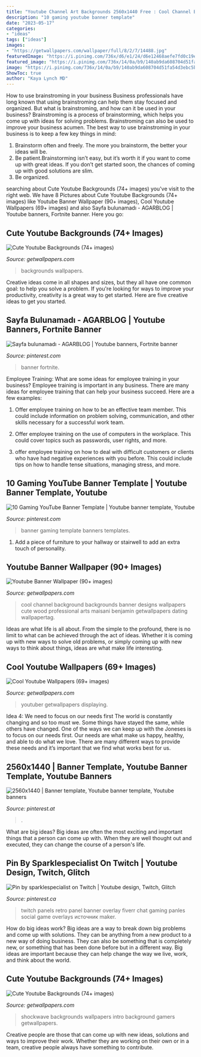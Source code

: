 ```yaml
---
title: "Youtube Channel Art Backgrounds 2560x1440 Free : Cool Channel Background Backgrounds Banner Designs Wallpapers Cute Wood Professional Arts Maisani Benjamin Getwallpapers Dating Wallpapertag"
description: "10 gaming youtube banner template"
date: "2023-05-17"
categories:
- "ideas"
tags: ["ideas"]
images:
- "https://getwallpapers.com/wallpaper/full/8/2/7/14488.jpg"
featuredImage: "https://i.pinimg.com/736x/d6/e1/24/d6e12468aefe7fd0c19eaf15f239beb9.jpg"
featured_image: "https://i.pinimg.com/736x/14/0a/b9/140ab9da608704d51fa54d3ebc5b48ad.jpg"
image: "https://i.pinimg.com/736x/14/0a/b9/140ab9da608704d51fa54d3ebc5b48ad.jpg"
ShowToc: true
author: "Kaya Lynch MD"
---
```



How to use brainstroming in your business
Business professionals have long known that using brainstroming can help them stay focused and organized. But what is brainstroming, and how can it be used in your business? Brainstroming is a process of brainstorming, which helps you come up with ideas for solving problems. Brainstroming can also be used to improve your business acumen. 
The best way to use brainstroming in your business is to keep a few key things in mind: 
1) Brainstorm often and freely. The more you brainstorm, the better your ideas will be. 
2) Be patient.Brainstorming isn’t easy, but it’s worth it if you want to come up with great ideas. If you don’t get started soon, the chances of coming up with good solutions are slim. 
3) Be organized.

	

		
searching about Cute Youtube Backgrounds (74+ images) you've visit to the right web. We have 8 Pictures about Cute Youtube Backgrounds (74+ images) like Youtube Banner Wallpaper (90+ images), Cool Youtube Wallpapers (69+ images) and also Sayfa bulunamadı - AGARBLOG | Youtube banners, Fortnite banner. Here you go:
		
    
## Cute Youtube Backgrounds (74+ Images)

<img loading=lazy src="http://getwallpapers.com/wallpaper/full/d/3/3/407745.jpg" onerror="this.onerror=null;this.src='https://tse1.mm.bing.net/th?id=OIP.2_DhYN5Gg7IhuWknv7kt3AHaEK&amp;pid=15.1';" alt="Cute Youtube Backgrounds (74+ images)">

_Source: getwallpapers.com_

>backgrounds wallpapers. 

	

Creative ideas come in all shapes and sizes, but they all have one common goal: to help you solve a problem. If you're looking for ways to improve your productivity, creativity is a great way to get started. Here are five creative ideas to get you started.

    
## Sayfa Bulunamadı - AGARBLOG | Youtube Banners, Fortnite Banner

<img loading=lazy src="https://i.pinimg.com/736x/eb/c6/4f/ebc64f03d04fc0581bfea2e032c36f25.jpg" onerror="this.onerror=null;this.src='https://tse4.mm.bing.net/th?id=OIP.F0aFsfLsZP3XyYGsQviuOAHaEK&amp;pid=15.1';" alt="Sayfa bulunamadı - AGARBLOG | Youtube banners, Fortnite banner">

_Source: pinterest.com_

>banner fortnite. 

	

Employee Training: What are some ideas for employee training in your business?
Employee training is important in any business. There are many ideas for employee training that can help your business succeed. Here are a few examples:
1. Offer employee training on how to be an effective team member. This could include information on problem solving, communication, and other skills necessary for a successful work team.

2. Offer employee training on the use of computers in the workplace. This could cover topics such as passwords, user rights, and more.

3. offer employee training on how to deal with difficult customers or clients who have had negative experiences with you before. This could include tips on how to handle tense situations, managing stress, and more.

    
## 10 Gaming YouTube Banner Template | Youtube Banner Template, Youtube

<img loading=lazy src="https://i.pinimg.com/736x/d6/e1/24/d6e12468aefe7fd0c19eaf15f239beb9.jpg" onerror="this.onerror=null;this.src='https://tse4.mm.bing.net/th?id=OIP.0l7IWMMM2PvGvmIFP48lDwHaE8&amp;pid=15.1';" alt="10 Gaming YouTube Banner Template | Youtube banner template, Youtube">

_Source: pinterest.com_

>banner gaming template banners templates. 

	

1. Add a piece of furniture to your hallway or stairwell to add an extra touch of personality.

    
## Youtube Banner Wallpaper (90+ Images)

<img loading=lazy src="https://getwallpapers.com/wallpaper/full/8/2/7/14488.jpg" onerror="this.onerror=null;this.src='https://tse4.mm.bing.net/th?id=OIP.CW0pxUlsuJ0xh0HpKivMVQHaEK&amp;pid=15.1';" alt="Youtube Banner Wallpaper (90+ images)">

_Source: getwallpapers.com_

>cool channel background backgrounds banner designs wallpapers cute wood professional arts maisani benjamin getwallpapers dating wallpapertag. 

	

Ideas are what life is all about. From the simple to the profound, there is no limit to what can be achieved through the act of ideas. Whether it is coming up with new ways to solve old problems, or simply coming up with new ways to think about things, ideas are what make life interesting.

    
## Cool Youtube Wallpapers (69+ Images)

<img loading=lazy src="https://getwallpapers.com/wallpaper/full/5/6/9/22349.jpg" onerror="this.onerror=null;this.src='https://tse4.mm.bing.net/th?id=OIP.tRVnMQhyypSxkfVDEWFLwAHaEK&amp;pid=15.1';" alt="Cool Youtube Wallpapers (69+ images)">

_Source: getwallpapers.com_

>youtuber getwallpapers displaying. 

	

Idea 4: We need to focus on our needs first
The world is constantly changing and so too must we. Some things have stayed the same, while others have changed. One of the ways we can keep up with the Joneses is to focus on our needs first. Our needs are what make us happy, healthy, and able to do what we love. There are many different ways to provide these needs and it’s important that we find what works best for us.

    
## 2560x1440 | Banner Template, Youtube Banner Template, Youtube Banners

<img loading=lazy src="https://i.pinimg.com/736x/14/0a/b9/140ab9da608704d51fa54d3ebc5b48ad.jpg" onerror="this.onerror=null;this.src='https://tse2.mm.bing.net/th?id=OIP.wMu6SB5zVSqxfq4rhM1GTQHaEK&amp;pid=15.1';" alt="2560x1440 | Banner template, Youtube banner template, Youtube banners">

_Source: pinterest.at_

>. 

	

What are big ideas?
Big ideas are often the most exciting and important things that a person can come up with. When they are well thought out and executed, they can change the course of a person's life.

    
## Pin By Sparklespecialist On Twitch | Youtube Design, Twitch, Glitch

<img loading=lazy src="https://i.pinimg.com/736x/8b/38/9d/8b389d08d89443aacd3437b378d0e6bd.jpg" onerror="this.onerror=null;this.src='https://tse4.mm.bing.net/th?id=OIP.spVvefELk6LJMhsEXzNiJAHaE8&amp;pid=15.1';" alt="Pin by sparklespecialist on Twitch | Youtube design, Twitch, Glitch">

_Source: pinterest.ca_

>twitch panels retro panel banner overlay fiverr chat gaming panles social game overlays источник maker. 

	

How do big ideas work?
Big ideas are a way to break down big problems and come up with solutions. They can be anything from a new product to a new way of doing business. They can also be something that is completely new, or something that has been done before but in a different way. Big ideas are important because they can help change the way we live, work, and think about the world.

    
## Cute Youtube Backgrounds (74+ Images)

<img loading=lazy src="http://getwallpapers.com/wallpaper/full/9/6/a/407582.jpg" onerror="this.onerror=null;this.src='https://tse1.mm.bing.net/th?id=OIP.zwmBQr2JalRewZr3iWULhQHaEK&amp;pid=15.1';" alt="Cute Youtube Backgrounds (74+ images)">

_Source: getwallpapers.com_

>shockwave backgrounds wallpapers intro background gamers getwallpapers. 

	

Creative people are those that can come up with new ideas, solutions and ways to improve their work. Whether they are working on their own or in a team, creative people always have something to contribute.


